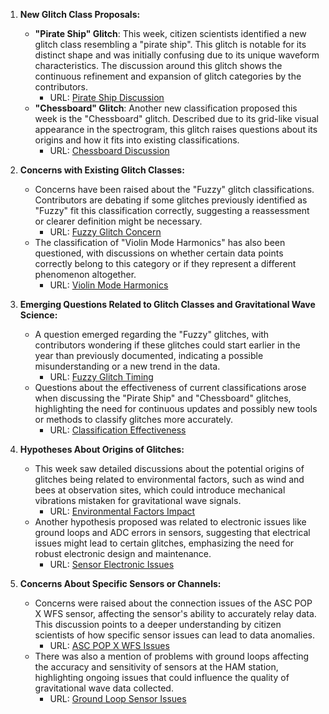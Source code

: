 1. **New Glitch Class Proposals:**
   - **"Pirate Ship" Glitch**: This week, citizen scientists identified a new glitch class resembling a "pirate ship". This glitch is notable for its distinct shape and was initially confusing due to its unique waveform characteristics. The discussion around this glitch shows the continuous refinement and expansion of glitch categories by the contributors.
     - URL: [Pirate Ship Discussion](https://www.zooniverse.org/projects/zooniverse/gravity-spy/talk/328/3674701/)
   - **"Chessboard" Glitch**: Another new classification proposed this week is the "Chessboard" glitch. Described due to its grid-like visual appearance in the spectrogram, this glitch raises questions about its origins and how it fits into existing classifications.
     - URL: [Chessboard Discussion](https://www.zooniverse.org/projects/zooniverse/gravity-spy/talk/328/3674918/)

2. **Concerns with Existing Glitch Classes:**
   - Concerns have been raised about the "Fuzzy" glitch classifications. Contributors are debating if some glitches previously identified as "Fuzzy" fit this classification correctly, suggesting a reassessment or clearer definition might be necessary.
     - URL: [Fuzzy Glitch Concern](https://www.zooniverse.org/projects/zooniverse/gravity-spy/talk/328/3674905/)
   - The classification of "Violin Mode Harmonics" has also been questioned, with discussions on whether certain data points correctly belong to this category or if they represent a different phenomenon altogether.
     - URL: [Violin Mode Harmonics](https://www.zooniverse.org/projects/zooniverse/gravity-spy/talk/328/3674928/)

3. **Emerging Questions Related to Glitch Classes and Gravitational Wave Science:**
   - A question emerged regarding the "Fuzzy" glitches, with contributors wondering if these glitches could start earlier in the year than previously documented, indicating a possible misunderstanding or a new trend in the data.
     - URL: [Fuzzy Glitch Timing](https://www.zooniverse.org/projects/zooniverse/gravity-spy/talk/328/3675323/)
   - Questions about the effectiveness of current classifications arose when discussing the "Pirate Ship" and "Chessboard" glitches, highlighting the need for continuous updates and possibly new tools or methods to classify glitches more accurately.
     - URL: [Classification Effectiveness](https://www.zooniverse.org/projects/zooniverse/gravity-spy/talk/328/3674701/)

4. **Hypotheses About Origins of Glitches:**
   - This week saw detailed discussions about the potential origins of glitches being related to environmental factors, such as wind and bees at observation sites, which could introduce mechanical vibrations mistaken for gravitational wave signals.
     - URL: [Environmental Factors Impact](https://www.zooniverse.org/projects/zooniverse/gravity-spy/talk/6872/3676489/)
   - Another hypothesis proposed was related to electronic issues like ground loops and ADC errors in sensors, suggesting that electrical issues might lead to certain glitches, emphasizing the need for robust electronic design and maintenance.
     - URL: [Sensor Electronic Issues](https://www.zooniverse.org/projects/zooniverse/gravity-spy/talk/6872/3676488/)

5. **Concerns About Specific Sensors or Channels:**
   - Concerns were raised about the connection issues of the ASC POP X WFS sensor, affecting the sensor's ability to accurately relay data. This discussion points to a deeper understanding by citizen scientists of how specific sensor issues can lead to data anomalies.
     - URL: [ASC POP X WFS Issues](https://www.zooniverse.org/projects/zooniverse/gravity-spy/talk/6872/3633195/)
   - There was also a mention of problems with ground loops affecting the accuracy and sensitivity of sensors at the HAM station, highlighting ongoing issues that could influence the quality of gravitational wave data collected.
     - URL: [Ground Loop Sensor Issues](https://www.zooniverse.org/projects/zooniverse/gravity-spy/talk/6872/3633195/)